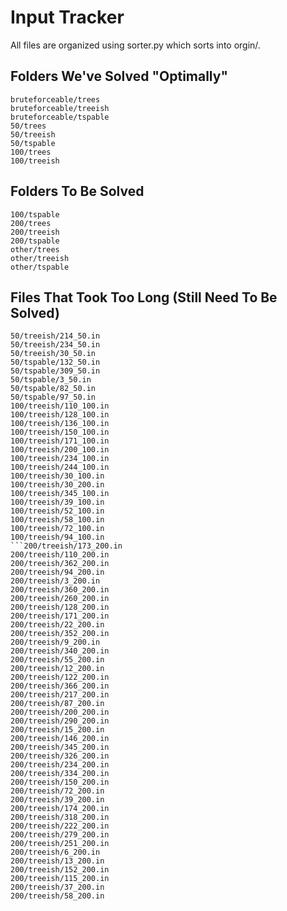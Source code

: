 # Input Tracker

All files are organized using sorter.py which sorts into orgin/.

## Folders We've Solved "Optimally"
```
bruteforceable/trees
bruteforceable/treeish
bruteforceable/tspable
50/trees
50/treeish
50/tspable
100/trees
100/treeish
```

## Folders To Be Solved
```
100/tspable
200/trees
200/treeish
200/tspable
other/trees
other/treeish
other/tspable
```

## Files That Took Too Long (Still Need To Be Solved)
```
50/treeish/214_50.in
50/treeish/234_50.in
50/treeish/30_50.in
50/tspable/132_50.in
50/tspable/309_50.in
50/tspable/3_50.in
50/tspable/82_50.in
50/tspable/97_50.in
100/treeish/110_100.in
100/treeish/128_100.in
100/treeish/136_100.in
100/treeish/150_100.in
100/treeish/171_100.in
100/treeish/200_100.in
100/treeish/234_100.in
100/treeish/244_100.in
100/treeish/30_100.in
100/treeish/30_200.in
100/treeish/345_100.in
100/treeish/39_100.in
100/treeish/52_100.in
100/treeish/58_100.in
100/treeish/72_100.in
100/treeish/94_100.in
```200/treeish/173_200.in
200/treeish/110_200.in
200/treeish/362_200.in
200/treeish/94_200.in
200/treeish/3_200.in
200/treeish/360_200.in
200/treeish/260_200.in
200/treeish/128_200.in
200/treeish/171_200.in
200/treeish/22_200.in
200/treeish/352_200.in
200/treeish/9_200.in
200/treeish/340_200.in
200/treeish/55_200.in
200/treeish/12_200.in
200/treeish/122_200.in
200/treeish/366_200.in
200/treeish/217_200.in
200/treeish/87_200.in
200/treeish/200_200.in
200/treeish/290_200.in
200/treeish/15_200.in
200/treeish/146_200.in
200/treeish/345_200.in
200/treeish/326_200.in
200/treeish/234_200.in
200/treeish/334_200.in
200/treeish/150_200.in
200/treeish/72_200.in
200/treeish/39_200.in
200/treeish/174_200.in
200/treeish/318_200.in
200/treeish/222_200.in
200/treeish/279_200.in
200/treeish/251_200.in
200/treeish/6_200.in
200/treeish/13_200.in
200/treeish/152_200.in
200/treeish/115_200.in
200/treeish/37_200.in
200/treeish/58_200.in
